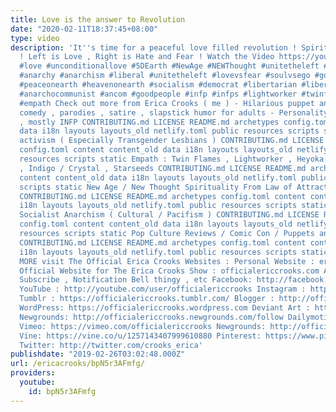```yaml
---
title: Love is the answer to Revolution
date: "2020-02-11T18:37:45+08:00"
type: video
description: 'It''s time for a peaceful love filled revolution ! Spiritual Anarchism
  ! Left is Love , Right is Hate and Fear ! Watch the Video https://youtu.be/bpN5r3AFmfg
  #love #unconditionallove #5DEarth #NewAge #NEWThought #unitetheleft #antifa #anarchist
  #anarchy #anarchism #liberal #unitetheleft #lovevsfear #soulvsego #goodvsevil #givepeaceachance
  #peaceonearth #heavenonearth #socialism #democrat #libertarian #libertariansocialist
  #anarchocommunist #ancom #goodpeople #infp #infps #lightworker #twinflames #oldsoul
  #empath Check out more from Erica Crooks ( me ) - Hilarious puppet and cartoon dark
  comedy , parodies , satire , slapstick humor for adults - Personality Type Science
  , mostly INFP CONTRIBUTING.md LICENSE README.md archetypes config.toml content content_old
  data i18n layouts layouts_old netlify.toml public resources scripts static LGBTQ+
  activism ( Especially Transgender Lesbians ) CONTRIBUTING.md LICENSE README.md archetypes
  config.toml content content_old data i18n layouts layouts_old netlify.toml public
  resources scripts static Empath : Twin Flames , Lightworker , Heyoka , Old Soul
  , Indigo / Crystal , Starseeds CONTRIBUTING.md LICENSE README.md archetypes config.toml
  content content_old data i18n layouts layouts_old netlify.toml public resources
  scripts static New Age / New Thought Spirituality From Law of Attraction to 5D Earth
  CONTRIBUTING.md LICENSE README.md archetypes config.toml content content_old data
  i18n layouts layouts_old netlify.toml public resources scripts static Libertarian
  Socialist Anarchism ( Cultural / Pacifism ) CONTRIBUTING.md LICENSE README.md archetypes
  config.toml content content_old data i18n layouts layouts_old netlify.toml public
  resources scripts static Pop Culture Reviews / Comic Con / Puppets and Cartoon Animation
  CONTRIBUTING.md LICENSE README.md archetypes config.toml content content_old data
  i18n layouts layouts_old netlify.toml public resources scripts static AND MORE FOR
  MORE visit The Official Erica Crooks Websites : Personal Website : ericacrooks.com
  Official Website for The Erica Crooks Show : officialericcrooks.com Also Like ,
  Subscribe , Notification Bell thingy , etc Facebook: http://facebook.com/officialericcrooks
  YouTube : http://youtube.com/user/officialericcrooks Instagram : http://Instagram.com/officialericcrooks/
  Tumblr : https://officialericcrooks.tumblr.com/ Blogger : http://officialericcrooks.blogspot.com/
  WordPress: https://officialericcrooks.wordpress.com Deviant Art : https://www.deviantart.com/officialericcrooks
  Newgrounds: http://officialericcrooks.newgrounds.com/follow Dailymotion : http://www.dailymotion.com/user/officialericcrooks/1
  Vimeo: https://vimeo.com/officialericcrooks Newgrounds: http://officialericcrooks.newgrounds.com
  Vine: https://vine.co/u/1257143407999610880 Pinterest: https://www.pinterest.com/officialec1/
  Twitter: http://twitter.com/crooks_erica'
publishdate: "2019-02-26T03:02:48.000Z"
url: /ericacrooks/bpN5r3AFmfg/
providers:
  youtube:
    id: bpN5r3AFmfg
---
```

